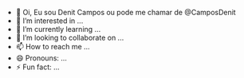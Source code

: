 - 👋 Oi, Eu sou Denit Campos ou pode me chamar de @CamposDenit
- 👀 I’m interested in ...
- 🌱 I’m currently learning ...
- 💞️ I’m looking to collaborate on ...
- 📫 How to reach me ...
- 😄 Pronouns: ...
- ⚡ Fun fact: ...

<!---
CamposDenit/CamposDenit is a ✨ special ✨ repository because its `README.md` (this file) appears on your GitHub profile.
You can click the Preview link to take a look at your changes.
--->
